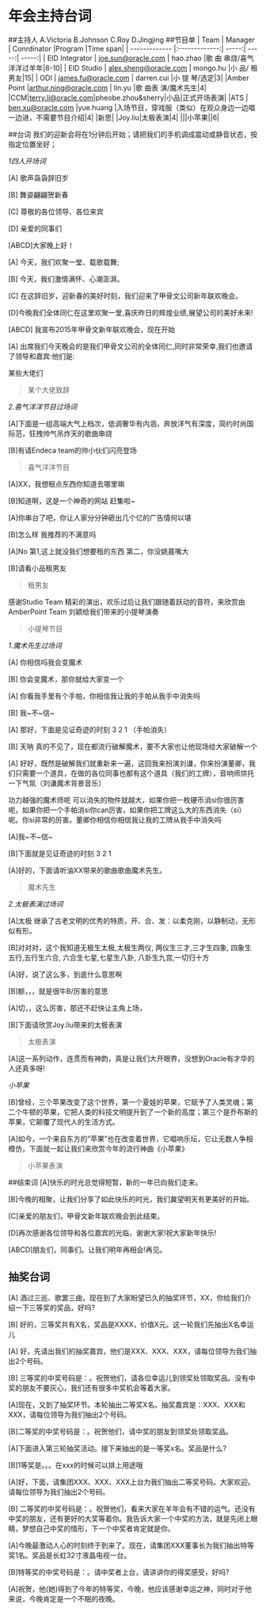 # 年会主持台词
##主持人
A.Victoria
B.Johnson
C.Roy
D.Jingjing
##节目单
| Team        | Manager           | Conrdinator  |Program    |Time span|
| ------------- |:-------------:| -----:| -----:| -----:|
| EID Integrator      | joe.sun@oracle.com | hao.zhao |歌 曲 串烧/喜气洋洋过羊年|8-10|
| EID Studio      | alex.sheng@oracle.com      |   mongo.hu |小 品/ 租男友|15|
| ODI | james.fu@oracle.com      |    darren.cui |小 提 琴/选定|3|
|Amber Point	|arthur.ning@oracle.com | lin.yu	|歌 曲表 演/魔术先生|4|
|CCM|terry.li@oracle.com|pheobe.zhou&sherry|小品|正式开场表演|
|ATS |	ben.xu@oracle.com |yue.huang	|入场节目，穿戏服（类似）在观众身边一边唱一边进，不需要节目介绍|4|
|新思| |Joy.liu|太极表演|4|
|||小苹果||6|

##台词
我们的迎新会将在1分钟后开始；请把我们的手机调成震动或静音状态，按指定位置坐好；

*1四人开场词*

[A] 歌声袅袅辞旧岁

[B] 舞姿翩翩贺新春

[C] 尊敬的各位领导、各位来宾

[D] 亲爱的同事们

[ABCD]大家晚上好！

[A] 今天，我们欢聚一堂、载歌载舞;

[B] 今天，我们激情满怀、心潮澎湃。

[C] 在这辞旧岁，迎新春的美好时刻，我们迎来了甲骨文公司新年联欢晚会。

[D]今晚我们全体同仁在这里欢聚一堂,喜庆昨日的辉煌业绩,展望公司的美好未来!

[ABCD] 我宣布2015年甲骨文新年联欢晚会，现在开始

[A] 出席我们今天晚会的是我们甲骨文公司的全体同仁,同时非常荣幸,我们也邀请了领导和嘉宾:他们是:

某些大佬们

>某个大佬致辞

*2.喜气洋洋节目过场词*

[A]下面是一组高端大气上档次，低调奢华有内涵，奔放洋气有深度，简约时尚国际范，狂拽帅气吊炸天的歌曲串烧

[B]有请Endeca team的帅小伙们闪亮登场

>喜气洋洋节目

[A]XX，我想租点东西你知道去哪里嘛

[B]知道啊，这是一个神奇的网站 赶集啦~

[A]你串台了吧，你让人家分分钟砸出几个亿的广告情何以堪

[B]怎么样 我推荐的不满意吗

[A]No 第1,这上就没我们想要租的东西 第二，你没姚晨嘴大 

[B]请看小品租男友

>租男友

感谢Studio Team 精彩的演出，欢乐过后让我们跟随着跃动的音符，来欣赏由AmberPoint Team 刘颖给我们带来的小提琴演奏

>小提琴节目

*1.魔术先生过场词*

[A] 你相信吗我会变魔术

[B] 你会变魔术，那你就给大家变一个

[A] 你看我手里有个手帕，你相信我让我的手帕从我手中消失吗

[B] 我~不~信~

[A] 那好，下面是见证奇迹的时刻 3 2 1 （手帕消失）

[B] 天呐 真的不见了，现在都流行破解魔术，要不大家也让他现场给大家破解一个

[A] 好好，既然是破解我们就重新来一遍，这回我来扮演刘谦，你来扮演董卿，我们只需要一个道具，在做的各位同事也都有这个道具（我们的工牌），音响师烘托一下气氛（刘谦魔术背景音乐）

功力越强的魔术师呢 可以消失的物件就越大，如果你把一枚硬币消si你很厉害呢，如果你把一个手帕消si你can厉害，如果你把工牌这么大的东西消失（si）呢。你si非常的厉害。董卿你相信你相信我让我的工牌从我手中消失吗

[A]我~不~信~

[B]下面就是见证奇迹的时刻 3 2 1 

[A]好的，下面请听油XX带来的歌曲歌曲魔术先生。

>魔术先生

*2.太极表演过场词*

[A]太极 继承了古老文明的优秀的特质，开、合、发：以柔克刚，以静制动，无形似有形。

[B]对对对，这个我知道无极生太极,太极生两仪, 两仪生三才,三才生四象, 四象生五行,五行生六合, 六合生七星,七星生八卦, 八卦生九宫,一切归十方

[A]好，说了这么多，到底什么意思啊

[B]额，，，就是很牛B/厉害的意思

[A]切，，这么厉害，那还不赶快让主角上场，

[B]下面请欣赏Joy.liu带来的太极表演

>太极表演

[A]这一系列动作，连贯而有神韵，真是让我们大开眼界，没想到Oracle有才华的人还真多呀!

*小苹果*

[B]曾经，三个苹果改变了这个世界，第一个夏娃的苹果，它赋予了人类灵魂；第二个牛顿的苹果，它把人类的科技文明提升到了一个新的高度；第三个是乔布斯的苹果，它颠覆了现代人的生活方式。

[A]如今，一个来自东方的“苹果”也在改变着世界，它唱响乐坛，它让无数人争相模仿，下面就一起让我们来欣赏今年的流行神曲《小苹果》

>小苹果表演

##结束词
[A]快乐的时光总觉得短暂，新的一年已向我们走来。

[B]今晚的相聚，让我们分享了如此快乐的时光，我们冀望明天有更美好的开始。

[C]亲爱的朋友们，甲骨文新年联欢晚会到此结束。

[D]再次感谢各位领导和各位嘉宾的光临，谢谢大家!祝大家新年快乐!

[ABCD]朋友们，同事们。让我们明年再相会!再见。

## 抽奖台词
[A] 酒过三巡、歌罢三曲，现在到了大家盼望已久的抽奖环节，XX，你给我们介绍一下三等奖的奖品，好吗?

[B] 好的，三等奖共有X名，奖品是XXXX，价值X元。这一轮我们先抽出X名幸运儿

[A] 好，先请出我们的抽奖嘉宾，他们是XXX、XXX、XXX，请每位领导为我们抽出2个号码。

[B] 三等奖的中奖号码是：。祝贺他们，请各位幸运儿到领奖处领取奖品。没有中奖的朋友不要灰心，我们还有很多中奖机会等着大家。


[A]现在，又到了抽奖环节。本轮抽出二等奖X名。抽奖嘉宾是：XXX、XXX和XXX，请每位领导为我们抽出2个号码。

[B]二等奖的中奖号码是：。祝贺他们，请中奖的朋友到领奖处领取奖品。

[A]下面进入第三轮抽奖活动。接下来抽出的是一等奖x名。奖品是什么?

[B]1等奖是。。。在xxx的时候可以排上用途哦

[A]好，下面，请集团XXX、XXX、XXX上台为我们抽出二等奖号码。大家欢迎。请每位领导为我们抽出2个号码。

[B] 二等奖的中奖号码是：。祝贺他们，看来大家在羊年会有不错的运气。还没有中奖的朋友，还有更好的大奖等着你。我告诉大家一个中奖的方法，就是先闭上眼睛，梦想自己中奖的情形，下一个中奖者肯定就是你。

[A]今晚最激动人心的时刻终于到来了。现在，请集团XXX董事长为我们抽出特等奖1名。奖品是长虹32寸液晶电视一台。

[B]特等奖的中奖号码是：。请中奖者上台，请讲讲你的得奖感受，好吗?

[A]祝贺，他(她)得到了今年的特等奖，今晚，他应该感谢幸运之神，同时对于他来说，今晚肯定是一个不眠的夜晚。

